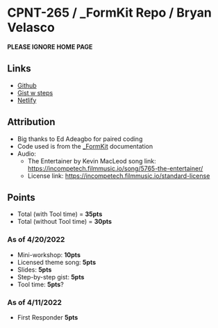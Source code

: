 # CPNT-265 / \_FormKit Repo / Bryan Velasco

**PLEASE IGNORE HOME PAGE**

## Links

- [Github](https://github.com/cosmob3/for-fun)
- [Gist w steps](https://gist.github.com/cosmob3/66c446cefa9f0cb3c9099e2a92e8b8cf)
- [Netlify](https://effulgent-sorbet-52cbda.netlify.app/)

## Attribution

- Big thanks to Ed Adeagbo for paired coding
- Code used is from the [\_FormKit](https://formkit.com/essentials/inputs) documentation
- Audio:
  - The Entertainer by Kevin MacLeod song link: https://incompetech.filmmusic.io/song/5765-the-entertainer/
  - License link: https://incompetech.filmmusic.io/standard-license

## Points

- Total (with Tool time) = **35pts**
- Total (without Tool time) = **30pts**

### As of 4/20/2022

- Mini-workshop: **10pts**
- Licensed theme song: **5pts**
- Slides: **5pts**
- Step-by-step gist: **5pts**
- Tool time: **5pts**?

### As of 4/11/2022

- First Responder **5pts**
